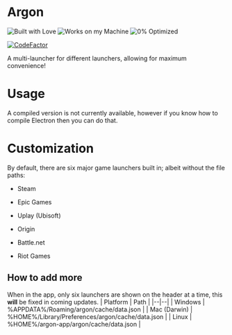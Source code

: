 
# Argon

![Built with Love](https://forthebadge.com/images/featured/featured-built-with-love.svg)
![Works on my Machine](https://forthebadge.com/images/badges/works-on-my-machine.svg)
![0% Optimized](https://forthebadge.com/images/badges/0-percent-optimized.svg)

[![CodeFactor](https://www.codefactor.io/repository/github/znotchill/argon/badge)](https://www.codefactor.io/repository/github/znotchill/argon)

A multi-launcher for different launchers, allowing for maximum convenience!

# Usage

A compiled version is not currently available, however if you know how to compile Electron then you can do that.

# Customization

By default, there are six major game launchers built in; albeit without the file paths:

- Steam

- Epic Games

- Uplay (Ubisoft)

- Origin

- Battle.net

- Riot Games

## How to add more

When in the app, only six launchers are shown on the header at a time, this **will** be fixed in coming updates.
| Platform | Path |
|--|--|
| Windows | %APPDATA%/Roaming/argon/cache/data.json |
| Mac (Darwin) | %HOME%/Library/Preferences/argon/cache/data.json |
| Linux | %HOME%/argon-app/argon/cache/data.json |


